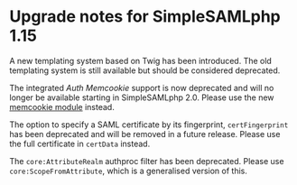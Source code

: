 Upgrade notes for SimpleSAMLphp 1.15
====================================

A new templating system based on Twig has been introduced. The old templating
system is still available but should be considered deprecated.

The integrated _Auth Memcookie_ support is now deprecated and will no longer
be available starting in SimpleSAMLphp 2.0. Please use the new
[memcookie module](https://github.com/simplesamlphp/simplesamlphp-module-memcookie)
instead.

The option to specify a SAML certificate by its fingerprint, `certFingerprint`
has been deprecated and will be removed in a future release. Please use the
full certificate in `certData` instead.

The `core:AttributeRealm` authproc filter has been deprecated.
Please use `core:ScopeFromAttribute`, which is a generalised version of this.
